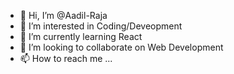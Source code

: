 - 👋 Hi, I’m @Aadil-Raja
- 👀 I’m interested in Coding/Deveopment
- 🌱 I’m currently learning React  
- 💞️ I’m looking to collaborate on Web Development
- 📫 How to reach me ...

<!---
Aadil-Raja/Aadil-Raja is a ✨ special ✨ repository because its `README.md` (this file) appears on your GitHub profile.
You can click the Preview link to take a look at your changes.
--->
